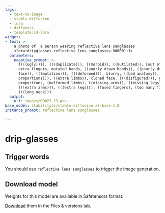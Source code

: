 ```yaml
---
tags:
  - text-to-image
  - stable-diffusion
  - lora
  - diffusers
  - template:sd-lora
widget:
- text: >-
    a photo of  a person wearing reflective lens sunglasses
    <lora:dripglasses-reflective_lens_sunglasses-000001:1>
  parameters:
    negative_prompt: >-
      ((((ugly)))), (((duplicate))), ((morbid)), ((mutilated)), [out of frame],
      extra fingers, mutated hands, ((poorly drawn hands)), ((poorly drawn
      face)), (((mutation))), (((deformed))), blurry, ((bad anatomy)), (((bad
      proportions))), ((extra limbs)), cloned face, (((disfigured))), gross
      proportions, (malformed limbs), ((missing arms)), ((missing legs)),
      (((extra arms))), (((extra legs))), (fused fingers), (too many fingers),
      (((long neck)))
  output:
    url: images/00023-23.png
base_model: stabilityai/stable-diffusion-xl-base-1.0
instance_prompt: reflective lens sunglasses

---
```

# drip-glasses

<Gallery />


## Trigger words

You should use `reflective lens sunglasses` to trigger the image generation.


## Download model

Weights for this model are available in Safetensors format.

[Download](/bawgz/drip-glasses/tree/main) them in the Files & versions tab.